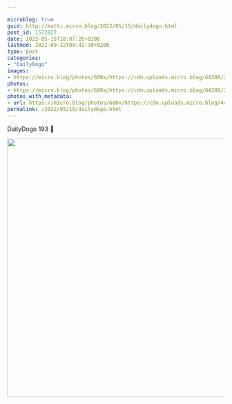 ```yaml
---

microblog: true
guid: http://matti.micro.blog/2022/05/15/dailydogo.html
post_id: 1572827
date: 2022-05-15T18:07:26+0200
lastmod: 2022-09-12T09:41:38+0200
type: post
categories:
- "DailyDogo"
images:
- https://micro.blog/photos/600x/https://cdn.uploads.micro.blog/44388/2022/300edd1aee.jpg
photos:
- https://micro.blog/photos/600x/https://cdn.uploads.micro.blog/44388/2022/300edd1aee.jpg
photos_with_metadata:
- url: https://micro.blog/photos/600x/https://cdn.uploads.micro.blog/44388/2022/300edd1aee.jpg
permalink: /2022/05/15/dailydogo.html
---
```

DailyDogo 193 🐶

<img src="/media/uploads/2022/300edd1aee.jpg" width="600" height="600" alt="" />
